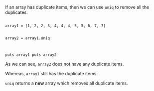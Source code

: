 If an array has duplicate items,
then we can use `uniq` to remove
all the duplicates.

<Editor lang="ruby">
<code>
array1 = [1, 2, 2, 3, 4, 4, 4, 5, 5, 6, 7, 7]

array2 = array1.uniq

puts array1
puts array2
</code>
</Editor>

As we can see, `array2`
does not have any duplicate
items.

Whereas, `array1` still has the
duplicate items.

`uniq` returns a **new**
array which removes all duplicate
items.